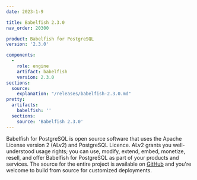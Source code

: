 ```yaml
---
date: 2023-1-9

title: Babelfish 2.3.0
nav_order: 20300

product: Babelfish for PostgreSQL
version: '2.3.0'

components:
  -
    role: engine
    artifact: babelfish
    version: 2.3.0
sections:
  source:
    explanation: "/releases/babelfish-2.3.0.md"
pretty:
  artifacts:
    babelfish: ''
  sections:
    source: 'Babelfish 2.3.0'
---
```


Babelfish for PostgreSQL is open source software that uses the Apache License version 2 (ALv2) and PostgreSQL Licence. ALv2 grants you well-understood usage rights; you can use, modify, extend, embed, monetize, resell, and offer Babelfish for PostgreSQL as part of your products and services. The source for the entire project is available on [GitHub](https://github.com/babelfish-for-postgresql) and you're welcome to build from source for customized deployments. 
